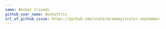 ```yaml
---
name: Akshat trivedi
github_user_name: Akshattriv
url_of_github_issue: https://github.com/scaleracademy/scaler-september-open-source-challenge/issues/177
---
```

